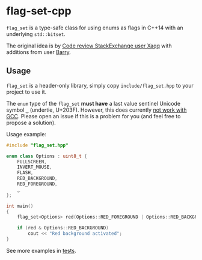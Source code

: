 # flag-set-cpp

`flag_set` is a type-safe class for using enums as flags in C++14 with an underlying `std::bitset`.

The original idea is by [Code review StackExchange user Xaqq](https://codereview.stackexchange.com/questions/96146/c-flagset-typesafe-usage-of-enumeration-as-bitset-bitmask)
with additions from user
[Barry](https://codereview.stackexchange.com/users/31292/barry).

## Usage

`flag_set` is a header-only library, simply copy `include/flag_set.hpp` to your
project to use it.

The `enum` type of the `flag_set` **must have** a last value sentinel Unicode
symbol `‿` (undertie, U+203F). However, this does currently [not work with
GCC](https://gcc.gnu.org/wiki/FAQ#utf8_identifiers). Please open an issue if
this is a problem for you (and feel free to propose a solution).

Usage example:

```c++
#include "flag_set.hpp"

enum class Options : uint8_t {
    FULLSCREEN,
    INVERT_MOUSE,
    FLASH,
    RED_BACKGROUND,
    RED_FOREGROUND,
    ‿
};

int main()
{
    flag_set<Options> red(Options::RED_FOREGROUND | Options::RED_BACKGROUND);

    if (red & Options::RED_BACKGROUND)
        cout << "Red background activated";
}
```

See more examples in [tests](tests/src/flag-set-tests.cpp).
